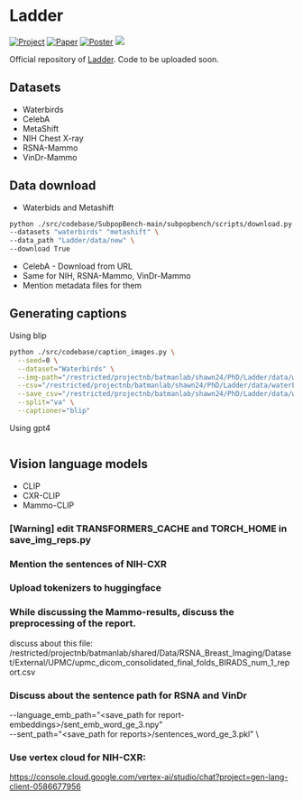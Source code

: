 # Ladder
[![Project](https://img.shields.io/badge/Project%20page-lightgreen)]()
[![Paper](https://img.shields.io/badge/Paper-9cf)](https://arxiv.org/abs/2408.07832)
[![Poster](https://img.shields.io/badge/Poster-orange)]()
![](https://visitor-badge.laobi.icu/badge?page_id=batmanlab.Ladder&right_color=%23FFA500)

Official repository of [Ladder](https://arxiv.org/abs/2408.07832). Code to be uploaded soon.


## Datasets
 - Waterbirds
 - CelebA
 - MetaShift
 - NIH Chest X-ray
 - RSNA-Mammo
 - VinDr-Mammo

## Data download
- Waterbids and Metashift
```bash
python ./src/codebase/SubpopBench-main/subpopbench/scripts/download.py \
--datasets "waterbirds" "metashift" \
--data_path "Ladder/data/new" \
--download True
```

- CelebA - Download from URL
- Same for NIH, RSNA-Mammo, VinDr-Mammo
- Mention metadata files for them

## Generating captions
Using blip
```bash
python ./src/codebase/caption_images.py \
  --seed=0 \
  --dataset="Waterbirds" \
  --img-path="/restricted/projectnb/batmanlab/shawn24/PhD/Ladder/data/waterbirds/waterbird_complete95_forest2water2" \
  --csv="/restricted/projectnb/batmanlab/shawn24/PhD/Ladder/data/waterbirds/metadata_waterbirds.csv" \
  --save_csv="/restricted/projectnb/batmanlab/shawn24/PhD/Ladder/data/waterbirds/va_metadata_waterbirds_captioning_blip.csv" \
  --split="va" \
  --captioner="blip" 
```

Using gpt4
```bash
```

## Vision language models
 - CLIP
 - CXR-CLIP
 - Mammo-CLIP

### [Warning] edit TRANSFORMERS_CACHE and TORCH_HOME in save_img_reps.py

### Mention the sentences of NIH-CXR

### Upload tokenizers to huggingface

### While discussing the Mammo-results, discuss the preprocessing of the report.
discuss about this file: /restricted/projectnb/batmanlab/shared/Data/RSNA_Breast_Imaging/Dataset/External/UPMC/upmc_dicom_consolidated_final_folds_BIRADS_num_1_report.csv

### Discuss about the sentence path for RSNA and VinDr
--language_emb_path="<save_path for report-embeddings>/sent_emb_word_ge_3.npy" \
--sent_path="<save_path for reports>/sentences_word_ge_3.pkl" \
  
### Use vertex cloud for NIH-CXR:
https://console.cloud.google.com/vertex-ai/studio/chat?project=gen-lang-client-0586677956